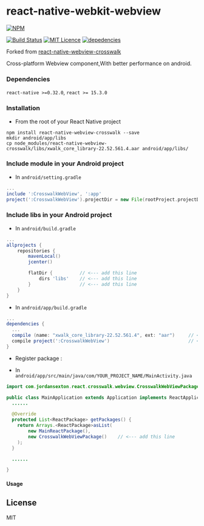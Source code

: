 # react-native-webkit-webview

[![NPM](https://nodei.co/npm/react-native-webkit-webview.png?downloads=true&stars=true)](https://nodei.co/npm/react-native-webkit-webview/)


[![Build Status](https://travis-ci.org/react-native-china/react-native-webkit-webview.svg?branch=master)](https://travis-ci.org/react-native-china/react-native-webkit-webview)
[![MIT Licence](https://badges.frapsoft.com/os/mit/mit.png?v=103)](https://opensource.org/licenses/mit-license.php)
[![depedencies](https://david-dm.org/react-native-china/react-native-webkit-webview.svg)](https://github.com/react-native-china/react-native-webkit-webview)

Forked from [react-native-webview-crosswalk](https://github.com/jordansexton/react-native-webview-crosswalk)

Cross-platform Webview component,With better performance on android.

### Dependencies

`react-native >=0.32.0`, `react >= 15.3.0`

### Installation

* From the root of your React Native project

```shell
npm install react-native-webview-crosswalk --save
mkdir android/app/libs
cp node_modules/react-native-webview-crosswalk/libs/xwalk_core_library-22.52.561.4.aar android/app/libs/
```

### Include module in your Android project

* In `android/setting.gradle`

```gradle
...
include ':CrosswalkWebView', ':app'
project(':CrosswalkWebView').projectDir = new File(rootProject.projectDir, '../node_modules/react-native-webview-crosswalk')
```

### Include libs in your Android project

* In `android/build.gradle`

```gradle
...
allprojects {
    repositories {
        mavenLocal()
        jcenter()

        flatDir {          // <--- add this line
            dirs 'libs'    // <--- add this line
        }                  // <--- add this line
    }
}
```

* In `android/app/build.gradle`

```gradle
...
dependencies {
  ...
  compile (name: "xwalk_core_library-22.52.561.4", ext: "aar")     // <--- add this line
  compile project(':CrosswalkWebView')                             // <--- add this line
}
```

* Register package :

* In `android/app/src/main/java/com/YOUR_PROJECT_NAME/MainActivity.java`

```java
import com.jordansexton.react.crosswalk.webview.CrosswalkWebViewPackage;    // <--- add this line

public class MainApplication extends Application implements ReactApplication {
  ......

  @Override
  protected List<ReactPackage> getPackages() {
    return Arrays.<ReactPackage>asList(
        new MainReactPackage(),
        new CrosswalkWebViewPackage()    // <--- add this line
    );
  }

  ......

}
```

#### Usage

## License
MIT
